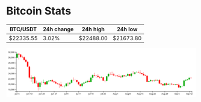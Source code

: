 # Bitcoin Stats

BTC/USDT|24h change|24h high|24h low|
|---|---|---|---|
|$22335.55|3.02%|$22488.00|$21673.80|

<img src="./chart.svg">
